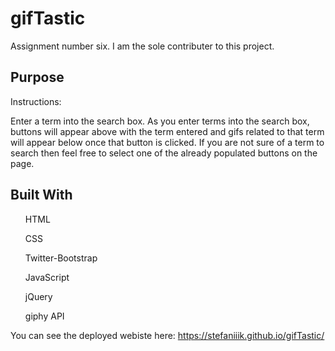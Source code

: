 # gifTastic
Assignment number six. I am the sole contributer to this project.

<h2>Purpose</h2>
Instructions:

Enter a term into the search box. As you enter terms into the search box, buttons will appear above with the term entered and gifs related to that term will appear below once that button is  clicked. If you are not sure of a term to search then feel free to select one of the already populated buttons on the page.

<h2>Built With</h2>
<ul>HTML</ul>
<ul>CSS</ul>
<ul>Twitter-Bootstrap</ul>
<ul>JavaScript</ul>
<ul>jQuery</ul>
<ul>giphy API</ul>


You can see the deployed webiste here: https://stefaniiik.github.io/gifTastic/


